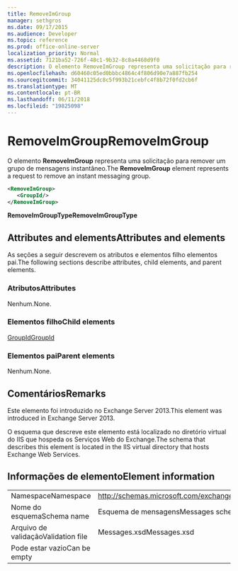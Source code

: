 ```yaml
---
title: RemoveImGroup
manager: sethgros
ms.date: 09/17/2015
ms.audience: Developer
ms.topic: reference
ms.prod: office-online-server
localization_priority: Normal
ms.assetid: 7121ba52-726f-48c1-9b32-8c8a4468d9f0
description: O elemento RemoveImGroup representa uma solicitação para remover um grupo de mensagens instantâneo.
ms.openlocfilehash: d60460c05ed0bbbc4864c4f806d90e7a887fb254
ms.sourcegitcommit: 34041125dc8c5f993b21cebfc4f8b72f0fd2cb6f
ms.translationtype: MT
ms.contentlocale: pt-BR
ms.lasthandoff: 06/11/2018
ms.locfileid: "19825098"
---
```

# <a name="removeimgroup"></a><span data-ttu-id="3f5e3-103">RemoveImGroup</span><span class="sxs-lookup"><span data-stu-id="3f5e3-103">RemoveImGroup</span></span>

<span data-ttu-id="3f5e3-104">O elemento **RemoveImGroup** representa uma solicitação para remover um grupo de mensagens instantâneo.</span><span class="sxs-lookup"><span data-stu-id="3f5e3-104">The **RemoveImGroup** element represents a request to remove an instant messaging group.</span></span> 
  
```XML
<RemoveImGroup>
   <GroupId/>
</RemoveImGroup>
```

 <span data-ttu-id="3f5e3-105">**RemoveImGroupType**</span><span class="sxs-lookup"><span data-stu-id="3f5e3-105">**RemoveImGroupType**</span></span>
## <a name="attributes-and-elements"></a><span data-ttu-id="3f5e3-106">Attributes and elements</span><span class="sxs-lookup"><span data-stu-id="3f5e3-106">Attributes and elements</span></span>

<span data-ttu-id="3f5e3-107">As seções a seguir descrevem os atributos e elementos filho elementos pai.</span><span class="sxs-lookup"><span data-stu-id="3f5e3-107">The following sections describe attributes, child elements, and parent elements.</span></span>
  
### <a name="attributes"></a><span data-ttu-id="3f5e3-108">Atributos</span><span class="sxs-lookup"><span data-stu-id="3f5e3-108">Attributes</span></span>

<span data-ttu-id="3f5e3-109">Nenhum.</span><span class="sxs-lookup"><span data-stu-id="3f5e3-109">None.</span></span>
  
### <a name="child-elements"></a><span data-ttu-id="3f5e3-110">Elementos filho</span><span class="sxs-lookup"><span data-stu-id="3f5e3-110">Child elements</span></span>

[<span data-ttu-id="3f5e3-111">GroupId</span><span class="sxs-lookup"><span data-stu-id="3f5e3-111">GroupId</span></span>](groupid.md)
  
### <a name="parent-elements"></a><span data-ttu-id="3f5e3-112">Elementos pai</span><span class="sxs-lookup"><span data-stu-id="3f5e3-112">Parent elements</span></span>

<span data-ttu-id="3f5e3-113">Nenhum.</span><span class="sxs-lookup"><span data-stu-id="3f5e3-113">None.</span></span>
  
## <a name="remarks"></a><span data-ttu-id="3f5e3-114">Comentários</span><span class="sxs-lookup"><span data-stu-id="3f5e3-114">Remarks</span></span>

<span data-ttu-id="3f5e3-115">Este elemento foi introduzido no Exchange Server 2013.</span><span class="sxs-lookup"><span data-stu-id="3f5e3-115">This element was introduced in Exchange Server 2013.</span></span>
  
<span data-ttu-id="3f5e3-116">O esquema que descreve este elemento está localizado no diretório virtual do IIS que hospeda os Serviços Web do Exchange.</span><span class="sxs-lookup"><span data-stu-id="3f5e3-116">The schema that describes this element is located in the IIS virtual directory that hosts Exchange Web Services.</span></span>
  
## <a name="element-information"></a><span data-ttu-id="3f5e3-117">Informações de elemento</span><span class="sxs-lookup"><span data-stu-id="3f5e3-117">Element information</span></span>

|||
|:-----|:-----|
|<span data-ttu-id="3f5e3-118">Namespace</span><span class="sxs-lookup"><span data-stu-id="3f5e3-118">Namespace</span></span>  <br/> |http://schemas.microsoft.com/exchange/services/2006/messages  <br/> |
|<span data-ttu-id="3f5e3-119">Nome do esquema</span><span class="sxs-lookup"><span data-stu-id="3f5e3-119">Schema name</span></span>  <br/> |<span data-ttu-id="3f5e3-120">Esquema de mensagens</span><span class="sxs-lookup"><span data-stu-id="3f5e3-120">Messages schema</span></span>  <br/> |
|<span data-ttu-id="3f5e3-121">Arquivo de validação</span><span class="sxs-lookup"><span data-stu-id="3f5e3-121">Validation file</span></span>  <br/> |<span data-ttu-id="3f5e3-122">Messages.xsd</span><span class="sxs-lookup"><span data-stu-id="3f5e3-122">Messages.xsd</span></span>  <br/> |
|<span data-ttu-id="3f5e3-123">Pode estar vazio</span><span class="sxs-lookup"><span data-stu-id="3f5e3-123">Can be empty</span></span>  <br/> ||
   

